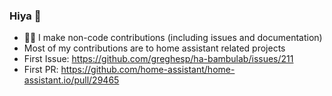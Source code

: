 ### Hiya 👋

 - 👨‍💻 I make non-code contributions (including issues and documentation)
 - Most of my contributions are to home assistant related projects
 - First Issue: https://github.com/greghesp/ha-bambulab/issues/211
 - First PR: https://github.com/home-assistant/home-assistant.io/pull/29465

<!--
**Scoop2389/Scoop2389** is a ✨ _special_ ✨ repository because its `README.md` (this file) appears on your GitHub profile.

Here are some ideas to get you started:

- 🔭 I’m currently working on ...
- 🌱 I’m currently learning ...
- 👯 I’m looking to collaborate on ...
- 🤔 I’m looking for help with ...
- 💬 Ask me about ...
- 📫 How to reach me: ...
- 😄 Pronouns: ...
- ⚡ Fun fact: ...
-->
